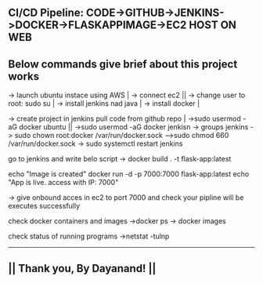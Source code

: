 CI/CD Pipeline:
CODE->GITHUB->JENKINS->DOCKER->FLASKAPPIMAGE->EC2 HOST ON WEB
-------------------------------------------------------------
Below commands give brief about this project works
-----------------------------------------------------

-> launch ubuntu instace using AWS |
-> connect ec2 ||
-> change user to root:  sudo su |
-> install jenkins nad java |
-> install docker |
  
-> create project in jenkins pull code from github repo |
->sudo usermod -aG docker ubuntu ||
->sudo usermod -aG docker jenkisn
-> groups jenkins
-> sudo chown root:docker /var/run/docker.sock 
-->sudo chmod 660 /var/run/docker.sock
-> sudo systemctl restart jenkins

go to jenkins and write belo script
-> docker build . -t flask-app:latest 

echo "Image is created"
docker run -d -p 7000:7000 flask-app:latest
echo "App is live. access with IP: 7000"

-> give onbound acces in ec2 to port 7000
and check your pipline will be executes successfully

 check docker containers and images 
->docker ps
-> docker images

check status of running programs
->netstat -tulnp

-------------------------------
|| Thank you, By Dayanand! ||
-------------------------------
